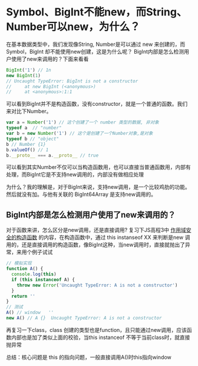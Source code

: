 # Symbol、BigInt不能new，而String、Number可以new，为什么？

在基本数据类型中，我们发现像String, Number是可以通过 new 来创建的，而 Symbol，BigInt 却不能使用new创建，这是为什么呢？ BigInt内部是怎么检测用户使用了new来调用的？下面来看看

```js
BigInt('1') // 1n
new BigInt(1)
// Uncaught TypeError: BigInt is not a constructor
//     at new BigInt (<anonymous>)
//     at <anonymous>:1:1
```
可以看到BigInt并不是构造函数，没有constructor，就是一个普通的函数。我们来对比下Number。
```js
var a = Number('1') // 这个创建了一个 number 类型的数据, 非对象
typeof a  // "number"
var b = new Number('1') // 这个是创建了一个Number对象,是对象
typeof b // "object"
b // Number {1}
b.valueOf() // 1
b.__proto__ === a.__proto__ // true
```
可以看到其实Number不仅可以当构造函数用，也可以直接当普通函数用，内部有处理，而BigInt它是不支持new调用的，内部没有做相应处理

为什么？我的理解是，对于BigInt来说，支持new调用，是一个比较鸡肋的功能。然后就没有加。与他有关联的 BigInt64Array 是支持new调用的。


## BigInt内部是怎么检测用户使用了new来调用的？
对于函数来讲，怎么区分是new调用，还是直接调用? 复习下JS高程3中 [作用域安全的构造函数](https://www.yuque.com/guoqzuo/js_es6/aquxsq#482800ea) 的内容，在构造函数中，通过 this instanseof XX 来判断是new 调用的，还是直接调用的构造函数，像BigInt这种，当new调用时，直接就抛出了异常，来用个例子试试

```js
// 模拟实现
function A() {
  console.log(this)
  if (this instanceof A) {
    throw new Error('Uncaught TypeError: A is not a constructor')
  }
  return ''
}
// 测试
A() // window   ''
new A() // A {}  Uncaught TypeError: A is not a constructor
```

再复习一下class，class 创建的类型也是function，且只能通过new调用，应该函数内部也是加了类似上面的校验，当this instanceof 不等于当前class时，就直接抛异常

总结：核心问题是 this 的指向问题，一般直接调用A()时this指向window
